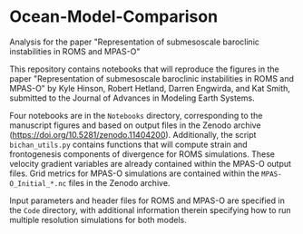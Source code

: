 # Ocean-Model-Comparison

Analysis for the paper "Representation of submesoscale baroclinic instabilities in ROMS and MPAS-O"

This repository contains notebooks that will reproduce the figures in the paper "Representation of submesoscale baroclinic instabilities in ROMS and MPAS-O" by Kyle Hinson, Robert Hetland, Darren Engwirda, and Kat Smith, submitted to the Journal of Advances in Modeling Earth Systems.

Four notebooks are in the `Notebooks` directory, corresponding to the manuscript figures and based on output files in the Zenodo archive (https://doi.org/10.5281/zenodo.11404200). Additionally, the script `bichan_utils.py` contains functions that will compute strain and frontogenesis components of divergence for ROMS simulations. These velocity gradient variables are already contained within the MPAS-O output files. Grid metrics for MPAS-O simulations are contained within the `MPAS-O_Initial_*.nc` files in the Zenodo archive.

Input parameters and header files for ROMS and MPAS-O are specified in the `Code` directory, with additional information therein specifying how to run multiple resolution simulations for both models.
